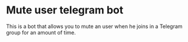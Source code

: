 # Mute user telegram bot

This is a bot that allows you to mute an user when he joins in a Telegram group for an amount of time.
